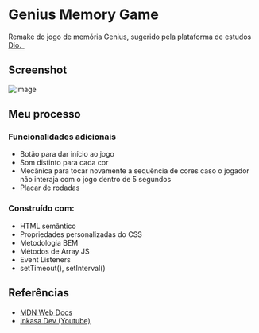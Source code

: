 # Genius Memory Game
Remake do jogo de memória Genius, sugerido pela plataforma de estudos <a href="https://www.dio.me/">Dio._</a>

## Screenshot

![image](https://user-images.githubusercontent.com/84540148/160481042-cf61d464-8f25-419b-8856-a88a7a7aa3fb.png)


## Meu processo

### Funcionalidades adicionais
- Botão para dar início ao jogo
- Som distinto para cada cor
- Mecânica para tocar novamente a sequência de cores caso o jogador não interaja com o jogo dentro de 5 segundos
- Placar de rodadas

### Construído com:
- HTML semântico
- Propriedades personalizadas do CSS
- Metodologia BEM
- Métodos de Array JS
- Event Listeners
- setTimeout(), setInterval()

## Referências
- <a href="https://developer.mozilla.org/pt-BR/">MDN Web Docs</a>
- <a href="https://www.youtube.com/watch?v=iPI-exnefBo&list=PL28O_hEAqjAtOPTlRHkHrhfmct_USCGfI">Inkasa Dev (Youtube)</a>



